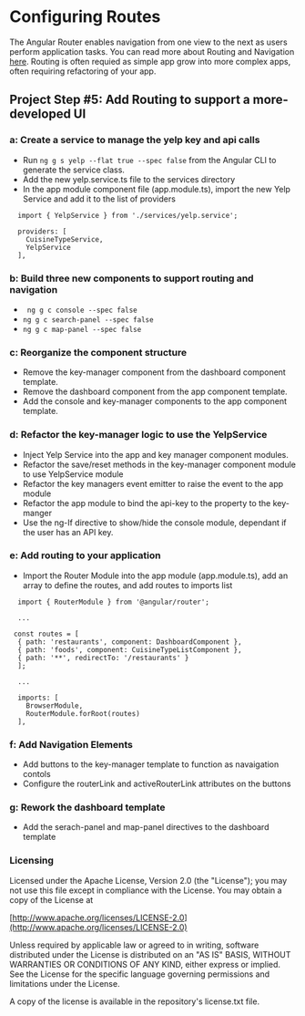 # Configuring Routes
The Angular Router enables navigation from one view to the next as users perform application tasks. You can read more about Routing and Navigation [here](https://angular.io/guide/router). Routing is often requied as simple app grow into more complex apps, often requiring refactoring of your app. 

## Project Step #5: Add Routing to support a more-developed UI

### a: Create a service to manage the yelp key and api calls
* Run ``` ng g s yelp --flat true --spec false ``` from the Angular CLI to generate the service class.
* Add the new yelp.service.ts file to the services directory
* In the app module component file (app.module.ts), import the new Yelp Service and add it to the list of providers

```
  import { YelpService } from './services/yelp.service';

  providers: [
    CuisineTypeService,
    YelpService
  ],
```

### b: Build three new components to support routing and navigation
* ``` ng g c console --spec false```  
* ``` ng g c search-panel --spec false ```  
* ``` ng g c map-panel --spec false ```  

### c: Reorganize the component structure
* Remove the key-manager component from the dashboard component template.
* Remove the dashboard component from the app component template.
* Add the console and key-manager components to the app component template.

### d: Refactor the key-manager logic to use the YelpService 
* Inject Yelp Service into the app and key manager component modules.
* Refactor the save/reset methods in the key-manager component module to use YelpService module
* Refactor the key managers event emitter to raise the event to the app module
* Refactor the app module to bind the api-key to the property to the key-manger
* Use the ng-If directive to show/hide the console module, dependant if the user has an API key.

### e: Add routing to your application
* Import the Router Module into the app module (app.module.ts), add an array to define the routes, and add routes to imports list
```
  import { RouterModule } from '@angular/router';

  ...

 const routes = [
  { path: 'restaurants', component: DashboardComponent },
  { path: 'foods', component: CuisineTypeListComponent },
  { path: '**', redirectTo: '/restaurants' }
  ];

  ...

  imports: [
    BrowserModule,
    RouterModule.forRoot(routes)
  ],
```

### f: Add Navigation Elements

* Add buttons to the key-manager template to function as navaigation contols
* Configure the routerLink and activeRouterLink attributes on the buttons

### g: Rework the dashboard template
* Add the serach-panel and map-panel directives to the dashboard template

### Licensing

Licensed under the Apache License, Version 2.0 (the "License"); you may not use this file except in compliance with the License. You may obtain a copy of the License at

[http://www.apache.org/licenses/LICENSE-2.0](http://www.apache.org/licenses/LICENSE-2.0)

Unless required by applicable law or agreed to in writing, software distributed under the License is distributed on an "AS IS" BASIS, WITHOUT WARRANTIES OR CONDITIONS OF ANY KIND, either express or implied. See the License for the specific language governing permissions and limitations under the License.

A copy of the license is available in the repository's license.txt file.
